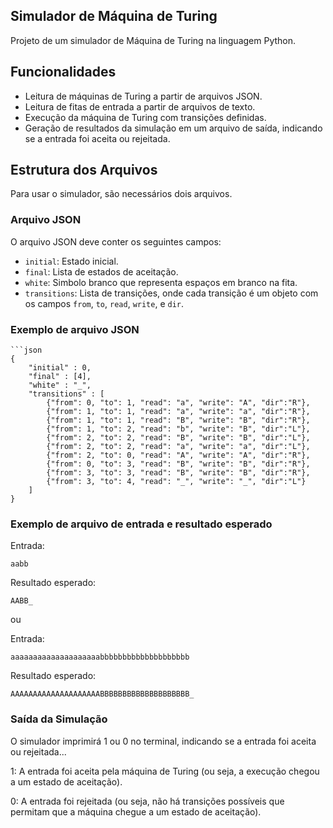 ## Simulador de Máquina de Turing 

Projeto de um simulador de Máquina de Turing na linguagem Python.

## Funcionalidades 

- Leitura de máquinas de Turing a partir de arquivos JSON.
- Leitura de fitas de entrada a partir de arquivos de texto.
- Execução da máquina de Turing com transições definidas.
- Geração de resultados da simulação em um arquivo de saída, indicando se a entrada foi aceita ou rejeitada.

## Estrutura dos Arquivos

Para usar o simulador, são necessários dois arquivos.

### Arquivo JSON

O arquivo JSON deve conter os seguintes campos:

- `initial`: Estado inicial.
- `final`: Lista de estados de aceitação.
- `white`: Simbolo branco que representa espaços em branco na fita.
- `transitions`: Lista de transições, onde cada transição é um objeto com os campos `from`, `to`, `read`, `write`, e `dir`.

### Exemplo de arquivo JSON

    ```json
    {
        "initial" : 0,
        "final" : [4],
        "white" : "_",
        "transitions" : [
            {"from": 0, "to": 1, "read": "a", "write": "A", "dir":"R"},
            {"from": 1, "to": 1, "read": "a", "write": "a", "dir":"R"},
            {"from": 1, "to": 1, "read": "B", "write": "B", "dir":"R"},
            {"from": 1, "to": 2, "read": "b", "write": "B", "dir":"L"},
            {"from": 2, "to": 2, "read": "B", "write": "B", "dir":"L"},
            {"from": 2, "to": 2, "read": "a", "write": "a", "dir":"L"},
            {"from": 2, "to": 0, "read": "A", "write": "A", "dir":"R"},
            {"from": 0, "to": 3, "read": "B", "write": "B", "dir":"R"},
            {"from": 3, "to": 3, "read": "B", "write": "B", "dir":"R"},
            {"from": 3, "to": 4, "read": "_", "write": "_", "dir":"L"}      
        ]
    }

### Exemplo de arquivo de entrada e resultado esperado

Entrada:
    
    aabb

Resultado esperado:

    AABB_

ou

Entrada:
    
    aaaaaaaaaaaaaaaaaaaabbbbbbbbbbbbbbbbbbbb

Resultado esperado:

    AAAAAAAAAAAAAAAAAAAABBBBBBBBBBBBBBBBBBBB_

### Saída da Simulação

O simulador imprimirá 1 ou 0 no terminal, indicando se a entrada foi aceita ou rejeitada...

1: A entrada foi aceita pela máquina de Turing (ou seja, a execução chegou a um estado de aceitação).

0: A entrada foi rejeitada (ou seja, não há transições possíveis que permitam que a máquina chegue a um estado de aceitação).
